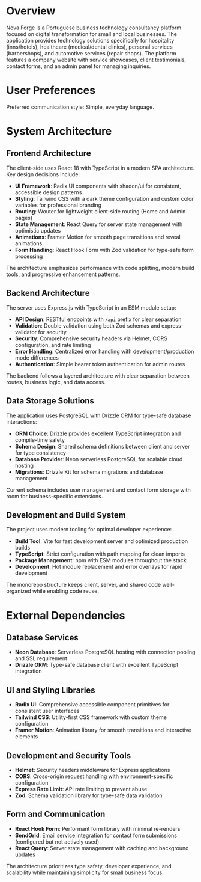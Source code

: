# Overview

Nova Forge is a Portuguese business technology consultancy platform focused on digital transformation for small and local businesses. The application provides technology solutions specifically for hospitality (inns/hotels), healthcare (medical/dental clinics), personal services (barbershops), and automotive services (repair shops). The platform features a company website with service showcases, client testimonials, contact forms, and an admin panel for managing inquiries.

# User Preferences

Preferred communication style: Simple, everyday language.

# System Architecture

## Frontend Architecture
The client-side uses React 18 with TypeScript in a modern SPA architecture. Key design decisions include:

- **UI Framework**: Radix UI components with shadcn/ui for consistent, accessible design patterns
- **Styling**: Tailwind CSS with a dark theme configuration and custom color variables for professional branding
- **Routing**: Wouter for lightweight client-side routing (Home and Admin pages)
- **State Management**: React Query for server state management with optimistic updates
- **Animations**: Framer Motion for smooth page transitions and reveal animations
- **Form Handling**: React Hook Form with Zod validation for type-safe form processing

The architecture emphasizes performance with code splitting, modern build tools, and progressive enhancement patterns.

## Backend Architecture
The server uses Express.js with TypeScript in an ESM module setup:

- **API Design**: RESTful endpoints with `/api` prefix for clear separation
- **Validation**: Double validation using both Zod schemas and express-validator for security
- **Security**: Comprehensive security headers via Helmet, CORS configuration, and rate limiting
- **Error Handling**: Centralized error handling with development/production mode differences
- **Authentication**: Simple bearer token authentication for admin routes

The backend follows a layered architecture with clear separation between routes, business logic, and data access.

## Data Storage Solutions
The application uses PostgreSQL with Drizzle ORM for type-safe database interactions:

- **ORM Choice**: Drizzle provides excellent TypeScript integration and compile-time safety
- **Schema Design**: Shared schema definitions between client and server for type consistency
- **Database Provider**: Neon serverless PostgreSQL for scalable cloud hosting
- **Migrations**: Drizzle Kit for schema migrations and database management

Current schema includes user management and contact form storage with room for business-specific extensions.

## Development and Build System
The project uses modern tooling for optimal developer experience:

- **Build Tool**: Vite for fast development server and optimized production builds
- **TypeScript**: Strict configuration with path mapping for clean imports
- **Package Management**: npm with ESM modules throughout the stack
- **Development**: Hot module replacement and error overlays for rapid development

The monorepo structure keeps client, server, and shared code well-organized while enabling code reuse.

# External Dependencies

## Database Services
- **Neon Database**: Serverless PostgreSQL hosting with connection pooling and SSL requirement
- **Drizzle ORM**: Type-safe database client with excellent TypeScript integration

## UI and Styling Libraries
- **Radix UI**: Comprehensive accessible component primitives for consistent user interfaces
- **Tailwind CSS**: Utility-first CSS framework with custom theme configuration
- **Framer Motion**: Animation library for smooth transitions and interactive elements

## Development and Security Tools
- **Helmet**: Security headers middleware for Express applications
- **CORS**: Cross-origin request handling with environment-specific configuration
- **Express Rate Limit**: API rate limiting to prevent abuse
- **Zod**: Schema validation library for type-safe data validation

## Form and Communication
- **React Hook Form**: Performant form library with minimal re-renders
- **SendGrid**: Email service integration for contact form submissions (configured but not actively used)
- **React Query**: Server state management with caching and background updates

The architecture prioritizes type safety, developer experience, and scalability while maintaining simplicity for small business focus.